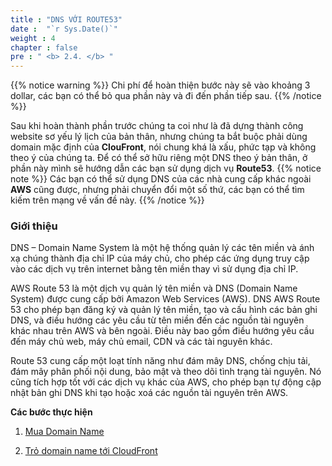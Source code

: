 ```yaml
---
title : "DNS VỚI ROUTE53"
date :  "`r Sys.Date()`" 
weight : 4 
chapter : false
pre : " <b> 2.4. </b> "
---
```


{{% notice warning %}}
Chi phí để hoàn thiện bước này sẽ vào khoảng 3 dollar, các bạn có thể bỏ qua phần này và đi đến phần tiếp sau.
{{% /notice %}}

Sau khi hoàn thành phần trước chúng ta coi như là đã dựng thành công website sơ yếu lý lịch của bản thân, nhưng chúng ta bắt buộc phải dùng domain mặc định của **ClouFront**, nói chung khá là xấu, phức tạp và không theo ý của chúng ta. Để có thể sở hữu riêng một DNS theo ý bản thân, ở phần này mình sẽ hướng dẫn các bạn sử dụng dịch vụ **Route53**.
{{% notice note %}}
Các bạn có thể sử dụng DNS của các nhà cung cấp khác ngoài **AWS** cũng được, nhưng phải chuyển đổi một số thứ, các bạn có thể tìm kiếm trên mạng về vấn đề này. 
{{% /notice %}}


### Giới thiệu

 DNS – Domain Name System là một hệ thống quản lý các tên miền và ánh xạ chúng thành địa chỉ IP của máy chủ, cho phép các ứng dụng truy cập vào các dịch vụ trên internet bằng tên miền thay vì sử dụng địa chỉ IP.
 
 AWS Route 53 là một dịch vụ quản lý tên miền và DNS (Domain Name System) được cung cấp bởi Amazon Web Services (AWS). DNS AWS Route 53 cho phép bạn đăng ký và quản lý tên miền, tạo và cấu hình các bản ghi DNS, và điều hướng các yêu cầu từ tên miền đến các nguồn tài nguyên khác nhau trên AWS và bên ngoài. Điều này bao gồm điều hướng yêu cầu đến máy chủ web, máy chủ email, CDN và các tài nguyên khác.

 Route 53 cung cấp một loạt tính năng như đám mây DNS, chống chịu tải, đám mây phân phối nội dung, bảo mật và theo dõi tình trạng tài nguyên. Nó cũng tích hợp tốt với các dịch vụ khác của AWS, cho phép bạn tự động cập nhật bản ghi DNS khi tạo hoặc xoá các nguồn tài nguyên trên AWS.

**Các bước thực hiện**
1. [Mua Domain Name](2.4.1-BuyDNS/)

2. [Trỏ domain name tới CloudFront](2.4.2-DNSCloudFront/)

